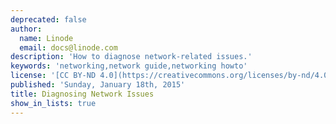 ```yaml
---
deprecated: false
author:
  name: Linode
  email: docs@linode.com
description: 'How to diagnose network-related issues.'
keywords: 'networking,network guide,networking howto'
license: '[CC BY-ND 4.0](https://creativecommons.org/licenses/by-nd/4.0)'
published: 'Sunday, January 18th, 2015'
title: Diagnosing Network Issues
show_in_lists: true
---
```


